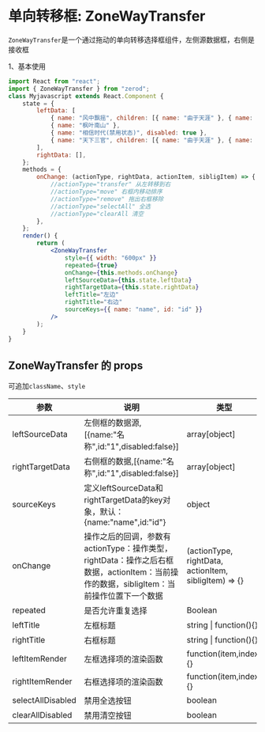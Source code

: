 # 单向转移框: ZoneWayTransfer

`ZoneWayTransfer`是一个通过拖动的单向转移选择框组件，左侧源数据框，右侧是接收框

1、基本使用

<div class="z-demo-box" data-render="demo1" data-title="左框的选项拖动到右框，右框内的选项可以上下拖动排序"></div>

```jsx
import React from "react";
import { ZoneWayTransfer } from "zerod";
class Myjavascript extends React.Component {
	state = {
		leftData: [
			{ name: "风中飘摇", children: [{ name: "由于天涯" }, { name: "泪如雨下" }] },
			{ name: "枫叶南山" },
			{ name: "相信时代(禁用状态)", disabled: true },
			{ name: "天下三官", children: [{ name: "由于天涯" }, { name: "泪如雨下" }] },
		],
		rightData: [],
	};
	methods = {
		onChange: (actionType, rightData, actionItem, sibligItem) => {
			//actionType="transfer" 从左转移到右
			//actionType="move" 右框内移动排序
			//actionType="remove" 拖出右框移除
			//actionType="selectAll" 全选
			//actionType="clearAll 清空
		},
	};
	render() {
		return (
			<ZoneWayTransfer
				style={{ width: "600px" }}
				repeated={true}
				onChange={this.methods.onChange}
				leftSourceData={this.state.leftData}
				rightTargetData={this.state.rightData}
				leftTitle="左边"
				rightTitle="右边"
				sourceKeys={{ name: "name", id: "id" }}
			/>
		);
	}
}
```

## ZoneWayTransfer 的 props

可追加`className`、`style`

<table>
	<thead>
		<tr>
			<th>参数</th>
			<th>说明</th>
			<th>类型</th>
			<th>默认值</th>
		</tr>
	</thead>
	<tbody>
		<tr>
			<td>leftSourceData</td>
			<td>左侧框的数据源,[{name:"名称",id:"1",disabled:false}]</td>
			<td>array[object]</td>
			<td>[]</td>
		</tr>
		<tr>
			<td>rightTargetData</td>
			<td>右侧框的数据,[{name:"名称",id:"1",disabled:false}]</td>
			<td>array[object]</td>
			<td>[]</td>
		</tr>
        <tr>
			<td>sourceKeys</td>
			<td>定义leftSourceData和rightTargetData的key对象，默认：{name:"name",id:"id"}</td>
			<td>object</td>
			<td>{name:"name",id:"id"}</td>
		</tr>
        <tr>
			<td>onChange</td>
			<td>操作之后的回调，参数有 actionType：操作类型，rightData：操作之后右框数据，actionItem：当前操作的数据，sibligItem：当前操作位置下一个数据</td>
			<td>(actionType, rightData, actionItem, sibligItem) => {}</td>
			<td>{name:"name",id:"id"}</td>
		</tr>
		 <tr>
			<td>repeated</td>
			<td>是否允许重复选择</td>
			<td>Boolean</td>
			<td>true</td>
		</tr>
        <tr>
			<td><i class="zero-icon zerod-shengchangzhouqi"></i> leftTitle</td>
			<td>左框标题</td>
			<td>string | function(){}</td>
			<td>--</td>
		</tr>
        <tr>
			<td><i class="zero-icon zerod-shengchangzhouqi"></i> rightTitle</td>
			<td>右框标题</td>
			<td>string | function(){}</td>
			<td>--</td>
		</tr>
        <tr>
			<td><i class="zero-icon zerod-shengchangzhouqi"></i> leftItemRender</td>
			<td>左框选择项的渲染函数</td>
			<td>function(item,index){}</td>
			<td>--</td>
		</tr>
        <tr>
			<td><i class="zero-icon zerod-shengchangzhouqi"></i> rightItemRender</td>
			<td>右框选择项的渲染函数</td>
			<td>function(item,index){}</td>
			<td>--</td>
		</tr>
        <tr>
			<td>selectAllDisabled</td>
			<td>禁用全选按钮</td>
			<td>boolean</td>
			<td>--</td>
		</tr>
        <tr>
			<td>clearAllDisabled</td>
			<td>禁用清空按钮</td>
			<td>boolean</td>
			<td>--</td>
		</tr>
	</tbody>
</table>
